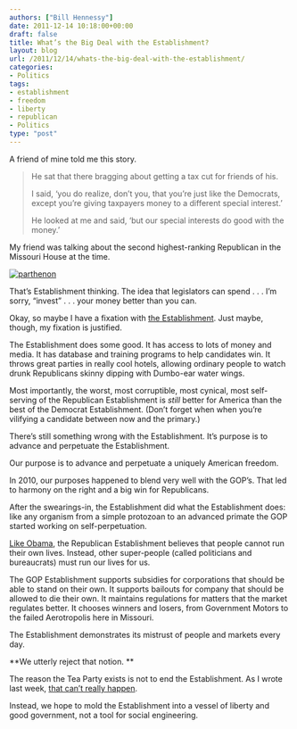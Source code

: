 ```yaml
---
authors: ["Bill Hennessy"]
date: 2011-12-14 10:18:00+00:00
draft: false
title: What’s the Big Deal with the Establishment?
layout: blog
url: /2011/12/14/whats-the-big-deal-with-the-establishment/
categories:
- Politics
tags:
- establishment
- freedom
- liberty
- republican
- Politics
type: "post"
---
```


A friend of mine told me this story.



> He sat that there bragging about getting a tax cut for friends of his.  
> 
> I said, ‘you do realize, don’t you, that you’re just like the Democrats, except you’re giving taxpayers money to a different special interest.’ 
> 
> He looked at me and said, ‘but our special interests do good with the money.’
> 
> 





My friend was talking about the second highest-ranking Republican in the Missouri House at the time.

[![parthenon](https://hennessysview.com/wp-content/uploads/2011/12/parthenon_thumb.jpg)
](https://hennessysview.com/wp-content/uploads/2011/12/parthenon.jpg)

That’s Establishment thinking. The idea that legislators can spend . . . I’m sorry, “invest” . . . your money better than you can. 

Okay, so maybe I have a fixation with [the Establishment](https://hennessysview.com/?s=establishment). Just maybe, though, my fixation is justified. 

The Establishment does some good. It has access to lots of money and media. It has database and training programs to help candidates win. It throws great parties in really cool hotels, allowing ordinary people to watch drunk Republicans skinny dipping with Dumbo-ear water wings. 

Most importantly, the worst, most corruptible, most cynical, most self-serving of the Republican Establishment is _still_ better for America than the best of the Democrat Establishment. (Don’t forget when when you’re vilifying a candidate between now and the primary.)

There’s still something wrong with the Establishment. It’s purpose is to advance and perpetuate the Establishment. 

Our purpose is to advance and perpetuate a uniquely American freedom. 

In 2010, our purposes happened to blend very well with the GOP’s. That led to harmony on the right and a big win for Republicans. 

After the swearings-in, the Establishment did what the Establishment does: like any organism from a simple protozoan to an advanced primate the GOP started working on self-perpetuation. 

[Like Obama](https://hennessysview.com/2012-election/kansas-point-of-no-return/), the Republican Establishment believes that people cannot run their own lives. Instead, other super-people (called politicians and bureaucrats) must run our lives for us. 

The GOP Establishment supports subsidies for corporations that should be able to stand on their own. It supports bailouts for company that should be allowed to die their own. It maintains regulations for matters that the market regulates better. It chooses winners and losers, from Government Motors to the failed Aerotropolis here in Missouri.

The Establishment demonstrates its mistrust of people and markets every day. 

**We utterly reject that notion. **

The reason the Tea Party exists is not to end the Establishment. As I wrote last week, [that can’t really happen](https://hennessysview.com/tea-party/the-gops-predictable-plan-to-destroy-the-tea-party/). 

Instead, we hope to mold the Establishment into a vessel of liberty and good government, not a tool for social engineering.
